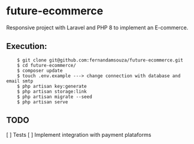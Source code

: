 # future-ecommerce
Responsive project with Laravel and PHP 8 to implement an E-commerce.

## Execution:

```
    $ git clone git@github.com:fernandamsouza/future-ecommerce.git
    $ cd future-ecommerce/
    $ composer update
    $ touch .env.example ---> change connection with database and email smtp
    $ php artisan key:generate
    $ php artisan storage:link
    $ php artisan migrate --seed
    $ php artisan serve
```

## TODO

[ ] Tests
[ ] Implement integration with payment plataforms
